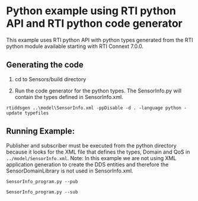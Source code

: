 # Python example using RTI python API and RTI python code generator
This example uses RTI python API with python types generated from the RTI python module available starting with RTI Connext 7.0.0.

## Generating the code
1. cd to Sensors/build directory

2. Run the code generator for the python types. The SensorInfo.py will contain the types defined in SensorInfo.xml.
```
rtiddsgen ..\model\SensorInfo.xml -ppDisable -d . -language python -update typefiles 
```

## Running Example:
Publisher and subscriber must be executed from the python directory because it looks for the XML file that defines the types, Domain and QoS in `../model/SensorInfo.xml`. 
Note: In this example we are not using XML application generation to create the DDS entities and therefore the SensorDomainLibrary is not used in SensorInfo.xml.

```SensorInfo_program.py --pub```

```SensorInfo_program.py --sub```